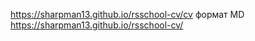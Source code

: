 
https://sharpman13.github.io/rsschool-cv/cv формат MD <br>
https://sharpman13.github.io/rsschool-cv/
